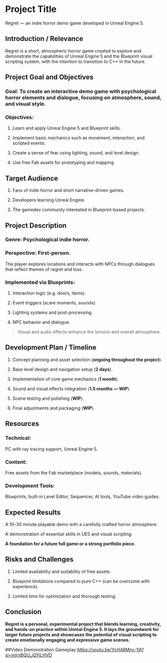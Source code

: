# Project Title
Regret — an indie horror demo game developed in Unreal Engine 5.

## Introduction / Relevance
Regret is a short, atmospheric horror game created to explore and demonstrate the capabilities of Unreal Engine 5 and the Blueprint visual scripting system, with the intention to transition to C++ in the future.

## Project Goal and Objectives
### Goal: To create an interactive demo game with psychological horror elements and dialogue, focusing on atmosphere, sound, and visual style.

### Objectives:

1. Learn and apply Unreal Engine 5 and Blueprint skills.

2. Implement basic mechanics such as movement, interaction, and scripted events.

3. Create a sense of fear using lighting, sound, and level design.

4. Use free Fab assets for prototyping and mapping.

## Target Audience
1. Fans of indie horror and short narrative-driven games.

2. Developers learning Unreal Engine.

3. The gamedev community interested in Blueprint-based projects.

## Project Description
### Genre: Psychological indie horror.

### Perspective: First-person.

The player explores locations and interacts with NPCs through dialogues that reflect themes of regret and loss.

### Implemented via Blueprints:

1. Interaction logic (e.g. doors, items).

2. Event triggers (scare moments, sounds).

3. Lighting systems and post-processing.

4. NPC behavior and dialogue.

> Visual and audio effects enhance the tension and overall atmosphere.

## Development Plan / Timeline
1. Concept planning and asset selection (**ongoing throughout the project**).

2. Base level design and navigation setup (**2 days**).

3. Implementation of core game mechanics (**1 month**).

4. Sound and visual effects integration (**1.5 months — WIP**).

5. Scene testing and polishing (**WIP**).

6. Final adjustments and packaging (**WIP**).

## Resources
### Technical:
PC with ray tracing support, Unreal Engine 5.

### Content: 
Free assets from the Fab marketplace (models, sounds, materials).

### Development Tools: 
Blueprints, built-in Level Editor, Sequencer, AI tools, YouTube video guides.

## Expected Results
A 10–30 minute playable demo with a carefully crafted horror atmosphere.

A demonstration of essential skills in UE5 and visual scripting.

**A foundation for a future full game or a strong portfolio piece.**

## Risks and Challenges
1. Limited availability and suitability of free assets.

2. Blueprint limitations compared to pure C++ (can be overcome with experience).

3. Limited time for optimization and thorough testing.

## Conclusion
**Regret is a personal, experimental project that blends learning, creativity, and hands-on practice within Unreal Engine 5. It lays the groundwork for larger future projects and showcases the potential of visual scripting to create emotionally engaging and expressive game scenes.**

##Video Demonstration Gameplay
https://youtu.be/YcH48Mnc-YA?si=mjrxBQU_iQYiLHVD
